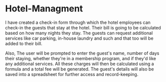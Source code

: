 # Hotel-Managment
I have created a check-in form through which the hotel employees can check-in the guests that stay at the hotel.
Their bill is going to be calculated based on how many nights they stay.
 The guests can request additional services like car parking, in-house laundry and such and that too will be added to their bill.
 
 Also,
 The user will be prompted to enter the guest's name, number of days their staying, whether they're in a membership program, and if they'd like any additional services.
 All these charges will then be calculated using a formula and a total fee will be generated. 
The guest's details will also be saved into a spreadsheet for further access and record-keeping.

